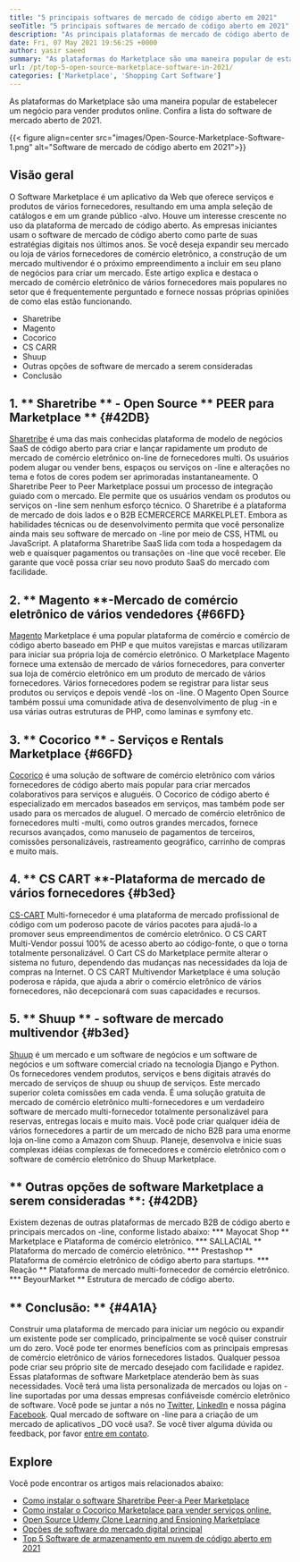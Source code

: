 ```yaml
---
title: "5 principais softwares de mercado de código aberto em 2021" 
seoTitle: "5 principais softwares de mercado de código aberto em 2021" 
description: "As principais plataformas de mercado de código aberto de comércio eletrônico auto-hospedado para criar lojas on-line, vendendo produtos físicos e digitais." 
date: Fri, 07 May 2021 19:56:25 +0000
author: yasir saeed
summary: "As plataformas do Marketplace são uma maneira popular de estabelecer um negócio para vender produtos on -line. Confira a lista do software de mercado aberto de 2021." 
url: /pt/top-5-open-source-marketplace-software-in-2021/
categories: ['Marketplace', 'Shopping Cart Software']
---
```


As plataformas do Marketplace são uma maneira popular de estabelecer um negócio para vender produtos online. Confira a lista do software de mercado aberto de 2021.

{{< figure align=center src="images/Open-Source-Marketplace-Software-1.png" alt="Software de mercado de código aberto em 2021">}}


## **Visão geral**
O Software Marketplace é um aplicativo da Web que oferece serviços e produtos de vários fornecedores, resultando em uma ampla seleção de catálogos e em um grande público -alvo. Houve um interesse crescente no uso da plataforma de mercado de código aberto. As empresas iniciantes usam o software de mercado de código aberto como parte de suas estratégias digitais nos últimos anos. Se você deseja expandir seu mercado ou loja de vários fornecedores de comércio eletrônico, a construção de um mercado multivendor é o próximo empreendimento a incluir em seu plano de negócios para criar um mercado.
Este artigo explica e destaca o mercado de comércio eletrônico de vários fornecedores mais populares no setor que é frequentemente perguntado e fornece nossas próprias opiniões de como elas estão funcionando.
  * Sharetribe
  * Magento
  * Cocorico
  * CS CARR
  * Shuup
  * Outras opções de software de mercado a serem consideradas
  * Conclusão

## 1. ** Sharetribe ** - Open Source ** PEER para Marketplace ** {#42DB}
[Sharetribe][1] é uma das mais conhecidas plataforma de modelo de negócios SaaS de código aberto para criar e lançar rapidamente um produto de mercado de comércio eletrônico on-line de fornecedores multi. Os usuários podem alugar ou vender bens, espaços ou serviços on -line e alterações no tema e fotos de cores podem ser aprimoradas instantaneamente. O Sharetribe Peer to Peer Marketplace possui um processo de integração guiado com o mercado. Ele permite que os usuários vendam os produtos ou serviços on -line sem nenhum esforço técnico. O Sharetribe é a plataforma de mercado de dois lados e o B2B ECMERCERCE MARKELPLET.
Embora as habilidades técnicas ou de desenvolvimento permita que você personalize ainda mais seu software de mercado on -line por meio de CSS, HTML ou JavaScript. A plataforma Sharetribe SaaS lida com toda a hospedagem da web e quaisquer pagamentos ou transações on -line que você receber. Ele garante que você possa criar seu novo produto SaaS do mercado com facilidade.

## 2. ** Magento **-Mercado de comércio eletrônico de vários vendedores {#66FD}
[Magento][2] Marketplace é uma popular plataforma de comércio e comércio de código aberto baseado em PHP e que muitos varejistas e marcas utilizaram para iniciar sua própria loja de comércio eletrônico. O Marketplace Magento fornece uma extensão de mercado de vários fornecedores, para converter sua loja de comércio eletrônico em um produto de mercado de vários fornecedores. Vários fornecedores podem se registrar para listar seus produtos ou serviços e depois vendê -los on -line. O Magento Open Source também possui uma comunidade ativa de desenvolvimento de plug -in e usa várias outras estruturas de PHP, como laminas e symfony etc.

## 3. ** Cocorico ** - Serviços e Rentals Marketplace {#66FD}
[Cocorico][3] é uma solução de software de comércio eletrônico com vários fornecedores de código aberto mais popular para criar mercados colaborativos para serviços e aluguéis. O Cocorico de código aberto é especializado em mercados baseados em serviços, mas também pode ser usado para os mercados de aluguel. O mercado de comércio eletrônico de fornecedores multi -multi, como outros grandes mercados, fornece recursos avançados, como manuseio de pagamentos de terceiros, comissões personalizáveis, rastreamento geográfico, carrinho de compras e muito mais.

## 4. ** CS CART **-Plataforma de mercado de vários fornecedores {#b3ed}
[CS-CART][4] Multi-fornecedor é uma plataforma de mercado profissional de código com um poderoso pacote de vários pacotes para ajudá-lo a promover seus empreendimentos de comércio eletrônico. O CS CART Multi-Vendor possui 100% de acesso aberto ao código-fonte, o que o torna totalmente personalizável. O Cart CS do Marketplace permite alterar o sistema no futuro, dependendo das mudanças nas necessidades da loja de compras na Internet. O CS CART Multivendor Marketplace é uma solução poderosa e rápida, que ajuda a abrir o comércio eletrônico de vários fornecedores, não decepcionará com suas capacidades e recursos.

## 5. ** Shuup ** - software de mercado multivendor {#b3ed}
[Shuup][5] é um mercado e um software de negócios e um software de negócios e um software comercial criado na tecnologia Django e Python. Os fornecedores vendem produtos, serviços e bens digitais através do mercado de serviços de shuup ou shuup de serviços. Este mercado superior coleta comissões em cada venda. É uma solução gratuita de mercado de comércio eletrônico multi-fornecedores e um verdadeiro software de mercado multi-fornecedor totalmente personalizável para reservas, entregas locais e muito mais. Você pode criar qualquer idéia de vários fornecedores a partir de um mercado de nicho B2B para uma enorme loja on-line como a Amazon com Shuup. Planeje, desenvolva e inicie suas complexas idéias complexas de fornecedores e comércio eletrônico com o software de comércio eletrônico do Shuup Marketplace.

## ** Outras opções de software Marketplace a serem consideradas **: {#42DB}
Existem dezenas de outras plataformas de mercado B2B de código aberto e principais mercados on -line, conforme listado abaixo:
  *** Mayocat Shop ** Marketplace e Plataforma de comércio eletrônico.
  *** SALLACIAL ** Plataforma do mercado de comércio eletrônico.
  *** Prestashop ** Plataforma de comércio eletrônico de código aberto para startups.
  *** Reação ** Plataforma de mercado multi-fornecedor de comércio eletrônico.
  *** BeyourMarket ** Estrutura de mercado de código aberto.

## ** Conclusão: ** {#4A1A}
Construir uma plataforma de mercado para iniciar um negócio ou expandir um existente pode ser complicado, principalmente se você quiser construir um do zero. Você pode ter enormes benefícios com as principais empresas de comércio eletrônico de vários fornecedores listados. Qualquer pessoa pode criar seu próprio site de mercado desejado com facilidade e rapidez. Essas plataformas de software Marketplace atenderão bem às suas necessidades. Você terá uma lista personalizada de mercados ou lojas on -line suportadas por uma dessas empresas confiáveis ​​de comércio eletrônico de software.
Você pode se juntar a nós no [Twitter][6], [LinkedIn][7] e nossa página [Facebook][8]. Qual mercado de software on -line para a criação de um mercado de aplicativos _DO você usa?. Se você tiver alguma dúvida ou feedback, por favor [entre em contato][9].

## Explore
Você pode encontrar os artigos mais relacionados abaixo:
  * [Como instalar o software Sharetribe Peer-a Peer Marketplace][10]
  * [Como instalar o Cocorico Marketplace para vender serviços online.][11]
  * [Open Source Udemy Clone Learning and Ensioning Marketplace][12]
  * [Opções de software do mercado digital principal][13]
  * [Top 5 Software de armazenamento em nuvem de código aberto em 2021][14]

  
[1]: https://www.sharetribe.com/
[2]: https://magento.com/
[3]: https://www.cocorico.io/en/
[4]: https://www.cs-cart.com/
[5]: https://www.shuup.com/
[6]: https://twitter.com/containerize_co
[7]: https://www.linkedin.com/company/containerize/
[8]: http://facebook.com/containerize
[9]: mailto:yasir.saeed@aspose.com
[10]: https://products.containerize.com/marketplace/sharetribe/
[11]: https://products.containerize.com/marketplace/cocorico/
[12]: https://products.containerize.com/marketplace/edurge/
[13]: https://products.containerize.com/marketplace/
[14]: https://blog.containerize.com/backup-and-sync-software/top-5-open-source-cloud-storage-software-in-2021/
